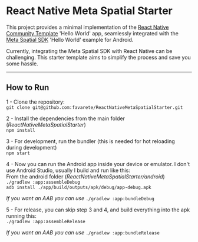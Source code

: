 # React Native Meta Spatial Starter

This project provides a minimal implementation of the [React Native Community Template](https://github.com/react-native-community/template) 'Hello World' app, seamlessly integrated with the [Meta Spatial SDK](https://github.com/meta-quest/Meta-Spatial-SDK-Samples) 'Hello World' example for Android. 

Currently, integrating the Meta Spatial SDK with React Native can be challenging. This starter template aims to simplify the process and save you some hassle.

--- 

## How to Run

1 - Clone the repository:  
`git clone git@github.com:favarete/ReactNativeMetaSpatialStarter.git`  

2 - Install the dependencies from the main folder (_ReactNativeMetaSpatialStarter_)   
`npm install`  

3 - For development, run the bundler (this is needed for hot reloading during development)  
`npm start`  

4 - Now you can run the Android app inside your device or emulator. I don't use Android Studio, usually I build and run like this:  
From the android folder (_ReactNativeMetaSpatialStarter/android_)  
`./gradlew :app:assembleDebug`  
`adb install ./app/build/outputs/apk/debug/app-debug.apk`  

_If you want an AAB you can use_ `./gradlew :app:bundleDebug`  

5 - For release, you can skip step 3 and 4, and build everything into the apk running this:  
`./gradlew :app:assembleRelease`  

_If you want an AAB you can use_ `./gradlew :app:bundleRelease`  
